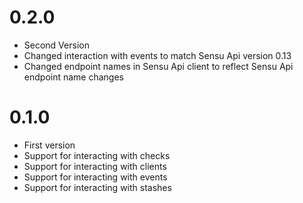 # 0.2.0
* Second Version
* Changed interaction with events to match Sensu Api version 0.13
* Changed endpoint names in Sensu Api client to reflect Sensu Api endpoint name changes

# 0.1.0
* First version
* Support for interacting with checks
* Support for interacting with clients
* Support for interacting with events
* Support for interacting with stashes
